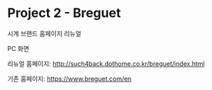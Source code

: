 ﻿# Project 2 - Breguet
시계 브랜드 홈페이지 리뉴얼

PC 화면 

리뉴얼 홈페이지: http://such4back.dothome.co.kr/breguet/index.html

기존 홈페이지: https://www.breguet.com/en
